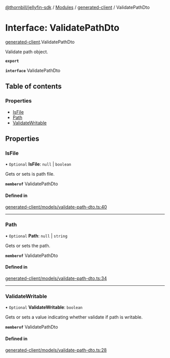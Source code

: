 [@thornbill/jellyfin-sdk](../README.md) / [Modules](../modules.md) / [generated-client](../modules/generated_client.md) / ValidatePathDto

# Interface: ValidatePathDto

[generated-client](../modules/generated_client.md).ValidatePathDto

Validate path object.

**`export`**

**`interface`** ValidatePathDto

## Table of contents

### Properties

- [IsFile](generated_client.ValidatePathDto.md#isfile)
- [Path](generated_client.ValidatePathDto.md#path)
- [ValidateWritable](generated_client.ValidatePathDto.md#validatewritable)

## Properties

### IsFile

• `Optional` **IsFile**: ``null`` \| `boolean`

Gets or sets is path file.

**`memberof`** ValidatePathDto

#### Defined in

[generated-client/models/validate-path-dto.ts:40](https://github.com/thornbill/jellyfin-sdk-typescript/blob/c65c42e/src/generated-client/models/validate-path-dto.ts#L40)

___

### Path

• `Optional` **Path**: ``null`` \| `string`

Gets or sets the path.

**`memberof`** ValidatePathDto

#### Defined in

[generated-client/models/validate-path-dto.ts:34](https://github.com/thornbill/jellyfin-sdk-typescript/blob/c65c42e/src/generated-client/models/validate-path-dto.ts#L34)

___

### ValidateWritable

• `Optional` **ValidateWritable**: `boolean`

Gets or sets a value indicating whether validate if path is writable.

**`memberof`** ValidatePathDto

#### Defined in

[generated-client/models/validate-path-dto.ts:28](https://github.com/thornbill/jellyfin-sdk-typescript/blob/c65c42e/src/generated-client/models/validate-path-dto.ts#L28)
